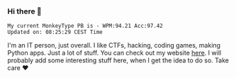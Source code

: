 ### Hi there 👋
<!-- PB START -->
```
My current MonkeyType PB is - WPM:94.21 Acc:97.42
Updated on: 08:25:29 CEST Time
```
<!-- PB END -->
I'm an IT person, just overall. I like CTFs, hacking, coding games, making Python apps. Just a lot of stuff.
You can check out my website [here](https://skill3472.github.io/).
I will probably add some interesting stuff here, when I get the idea to do so. Take care ❤️
